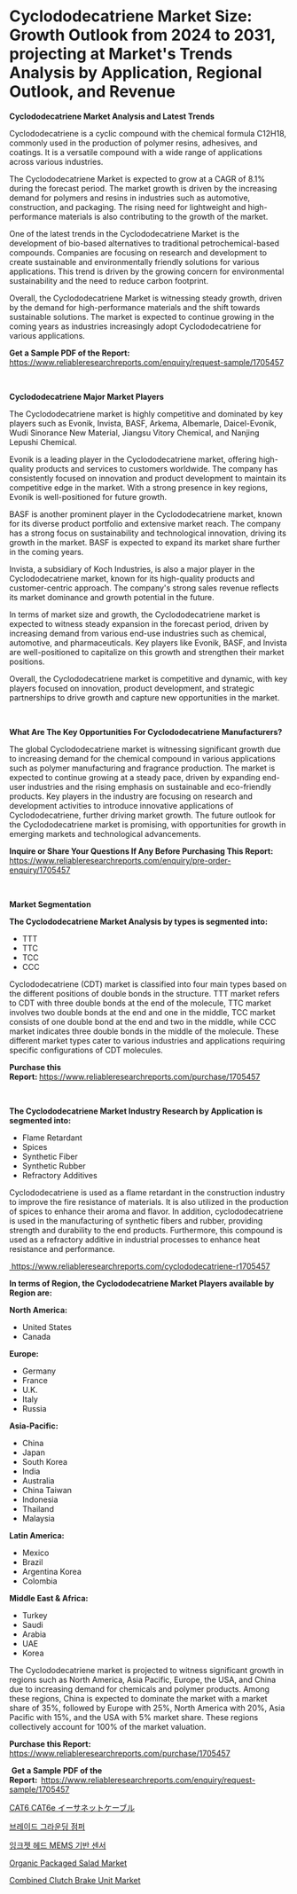 <p><h1>Cyclododecatriene Market Size: Growth Outlook from 2024 to 2031, projecting at Market's Trends Analysis by Application, Regional Outlook, and Revenue</h1></p><p><strong>Cyclododecatriene Market Analysis and Latest Trends</strong></p>
<p><p>Cyclododecatriene is a cyclic compound with the chemical formula C12H18, commonly used in the production of polymer resins, adhesives, and coatings. It is a versatile compound with a wide range of applications across various industries.</p><p>The Cyclododecatriene Market is expected to grow at a CAGR of 8.1% during the forecast period. The market growth is driven by the increasing demand for polymers and resins in industries such as automotive, construction, and packaging. The rising need for lightweight and high-performance materials is also contributing to the growth of the market.</p><p>One of the latest trends in the Cyclododecatriene Market is the development of bio-based alternatives to traditional petrochemical-based compounds. Companies are focusing on research and development to create sustainable and environmentally friendly solutions for various applications. This trend is driven by the growing concern for environmental sustainability and the need to reduce carbon footprint.</p><p>Overall, the Cyclododecatriene Market is witnessing steady growth, driven by the demand for high-performance materials and the shift towards sustainable solutions. The market is expected to continue growing in the coming years as industries increasingly adopt Cyclododecatriene for various applications.</p></p>
<p><strong>Get a Sample PDF of the Report:&nbsp;</strong> <a href="https://www.reliableresearchreports.com/enquiry/request-sample/1705457">https://www.reliableresearchreports.com/enquiry/request-sample/1705457</a></p>
<p>&nbsp;</p>
<p><strong>Cyclododecatriene Major Market Players</strong></p>
<p><p>The Cyclododecatriene market is highly competitive and dominated by key players such as Evonik, Invista, BASF, Arkema, Albemarle, Daicel-Evonik, Wudi Sinorance New Material, Jiangsu Vitory Chemical, and Nanjing Lepushi Chemical.</p><p>Evonik is a leading player in the Cyclododecatriene market, offering high-quality products and services to customers worldwide. The company has consistently focused on innovation and product development to maintain its competitive edge in the market. With a strong presence in key regions, Evonik is well-positioned for future growth.</p><p>BASF is another prominent player in the Cyclododecatriene market, known for its diverse product portfolio and extensive market reach. The company has a strong focus on sustainability and technological innovation, driving its growth in the market. BASF is expected to expand its market share further in the coming years.</p><p>Invista, a subsidiary of Koch Industries, is also a major player in the Cyclododecatriene market, known for its high-quality products and customer-centric approach. The company's strong sales revenue reflects its market dominance and growth potential in the future.</p><p>In terms of market size and growth, the Cyclododecatriene market is expected to witness steady expansion in the forecast period, driven by increasing demand from various end-use industries such as chemical, automotive, and pharmaceuticals. Key players like Evonik, BASF, and Invista are well-positioned to capitalize on this growth and strengthen their market positions.</p><p>Overall, the Cyclododecatriene market is competitive and dynamic, with key players focused on innovation, product development, and strategic partnerships to drive growth and capture new opportunities in the market.</p></p>
<p>&nbsp;</p>
<p><strong>What Are The Key Opportunities For Cyclododecatriene Manufacturers?</strong></p>
<p><p>The global Cyclododecatriene market is witnessing significant growth due to increasing demand for the chemical compound in various applications such as polymer manufacturing and fragrance production. The market is expected to continue growing at a steady pace, driven by expanding end-user industries and the rising emphasis on sustainable and eco-friendly products. Key players in the industry are focusing on research and development activities to introduce innovative applications of Cyclododecatriene, further driving market growth. The future outlook for the Cyclododecatriene market is promising, with opportunities for growth in emerging markets and technological advancements.</p></p>
<p><strong>Inquire or Share Your Questions If Any Before Purchasing This Report:</strong> <a href="https://www.reliableresearchreports.com/enquiry/pre-order-enquiry/1705457">https://www.reliableresearchreports.com/enquiry/pre-order-enquiry/1705457</a></p>
<p>&nbsp;</p>
<p><strong>Market Segmentation</strong></p>
<p><strong>The Cyclododecatriene Market Analysis by types is segmented into:</strong></p>
<p><ul><li>TTT</li><li>TTC</li><li>TCC</li><li>CCC</li></ul></p>
<p><p>Cyclododecatriene (CDT) market is classified into four main types based on the different positions of double bonds in the structure. TTT market refers to CDT with three double bonds at the end of the molecule, TTC market involves two double bonds at the end and one in the middle, TCC market consists of one double bond at the end and two in the middle, while CCC market indicates three double bonds in the middle of the molecule. These different market types cater to various industries and applications requiring specific configurations of CDT molecules.</p></p>
<p><strong>Purchase this Report:&nbsp;</strong><a href="https://www.reliableresearchreports.com/purchase/1705457">https://www.reliableresearchreports.com/purchase/1705457</a></p>
<p>&nbsp;</p>
<p><strong>The Cyclododecatriene Market Industry Research by Application is segmented into:</strong></p>
<p><ul><li>Flame Retardant</li><li>Spices</li><li>Synthetic Fiber</li><li>Synthetic Rubber</li><li>Refractory Additives</li></ul></p>
<p><p>Cyclododecatriene is used as a flame retardant in the construction industry to improve the fire resistance of materials. It is also utilized in the production of spices to enhance their aroma and flavor. In addition, cyclododecatriene is used in the manufacturing of synthetic fibers and rubber, providing strength and durability to the end products. Furthermore, this compound is used as a refractory additive in industrial processes to enhance heat resistance and performance.</p></p>
<p><a href="https://www.reliableresearchreports.com/cyclododecatriene-r1705457">&nbsp;https://www.reliableresearchreports.com/cyclododecatriene-r1705457</a></p>
<p><strong>In terms of Region, the Cyclododecatriene Market Players available by Region are:</strong></p>
<p>
    <p> <strong> North America: </strong>
        <ul>
            <li>United States</li>
            <li>Canada</li>
        </ul>
        </p> 
    <p> <strong> Europe: </strong>
        <ul>
            <li>Germany</li>
            <li>France</li>
            <li>U.K.</li>
            <li>Italy</li>
            <li>Russia</li>
        </ul>
        </p> 
    <p> <strong> Asia-Pacific: </strong>
        <ul>
            <li>China</li>
            <li>Japan</li>
            <li>South Korea</li>
            <li>India</li>
            <li>Australia</li>
            <li>China Taiwan</li>
            <li>Indonesia</li>
            <li>Thailand</li>
            <li>Malaysia</li>
        </ul>
        </p> 
    <p> <strong> Latin America: </strong>
        <ul>
            <li>Mexico</li>
            <li>Brazil</li>
            <li>Argentina Korea</li>
            <li>Colombia</li>
        </ul>
        </p> 
    <p> <strong> Middle East & Africa: </strong>
        <ul>
            <li>Turkey</li>
            <li>Saudi</li>
            <li>Arabia</li>
            <li>UAE</li>
            <li>Korea</li>
        </ul>
    </p>
    </p>
<p><p>The Cyclododecatriene market is projected to witness significant growth in regions such as North America, Asia Pacific, Europe, the USA, and China due to increasing demand for chemicals and polymer products. Among these regions, China is expected to dominate the market with a market share of 35%, followed by Europe with 25%, North America with 20%, Asia Pacific with 15%, and the USA with 5% market share. These regions collectively account for 100% of the market valuation.</p></p>
<p><strong>Purchase this Report: </strong><a href="https://www.reliableresearchreports.com/purchase/1705457">https://www.reliableresearchreports.com/purchase/1705457</a></p>
<p>&nbsp;<strong>Get a Sample PDF of the Report:&nbsp;&nbsp;</strong><a href="https://www.reliableresearchreports.com/enquiry/request-sample/1705457">https://www.reliableresearchreports.com/enquiry/request-sample/1705457</a></p>
<p><strong></strong></p>
<p><p><a href="https://github.com/DanykaKilback/Market-Research-Report-List-1/blob/main/4678504125004.md">CAT6 CAT6e イーサネットケーブル</a></p><p><a href="https://github.com/LoganRew1964/Market-Research-Report-List-1/blob/main/3353404111876.md">브레이드 그라운딩 점퍼</a></p><p><a href="https://github.com/mduzzalmduzzal601/Market-Research-Report-List-1/blob/main/1581836122997.md">잉크젯 헤드 MEMS 기반 센서</a></p><p><a href="https://issuu.com/reportprime-2/docs/organic-packaged-salad-market-size-2030.pptx">Organic Packaged Salad Market</a></p><p><a href="https://github.com/SheilaBruen2023/Market-Research-Report-List-1/blob/main/combined-clutch-brake-unit-market.md">Combined Clutch Brake Unit Market</a></p></p>